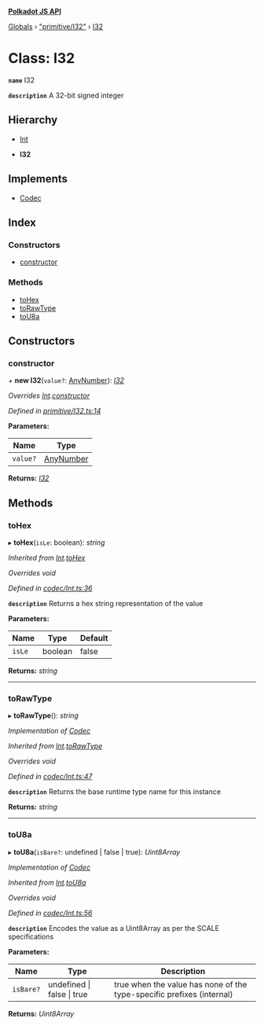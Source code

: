 **[Polkadot JS API](../README.md)**

[Globals](../globals.md) › [&quot;primitive/I32&quot;](../modules/_primitive_i32_.md) › [I32](_primitive_i32_.i32.md)

# Class: I32

**`name`** I32

**`description`** 
A 32-bit signed integer

## Hierarchy

  * [Int](_codec_int_.int.md)

  * **I32**

## Implements

* [Codec](../interfaces/_types_.codec.md)

## Index

### Constructors

* [constructor](_primitive_i32_.i32.md#constructor)

### Methods

* [toHex](_primitive_i32_.i32.md#tohex)
* [toRawType](_primitive_i32_.i32.md#torawtype)
* [toU8a](_primitive_i32_.i32.md#tou8a)

## Constructors

###  constructor

\+ **new I32**(`value?`: [AnyNumber](../modules/_types_.md#anynumber)): *[I32](_primitive_i32_.i32.md)*

*Overrides [Int](_codec_int_.int.md).[constructor](_codec_int_.int.md#constructor)*

*Defined in [primitive/I32.ts:14](https://github.com/polkadot-js/api/blob/134c4b6/packages/types/src/primitive/I32.ts#L14)*

**Parameters:**

Name | Type |
------ | ------ |
`value?` | [AnyNumber](../modules/_types_.md#anynumber) |

**Returns:** *[I32](_primitive_i32_.i32.md)*

## Methods

###  toHex

▸ **toHex**(`isLe`: boolean): *string*

*Inherited from [Int](_codec_int_.int.md).[toHex](_codec_int_.int.md#tohex)*

*Overrides void*

*Defined in [codec/Int.ts:36](https://github.com/polkadot-js/api/blob/134c4b6/packages/types/src/codec/Int.ts#L36)*

**`description`** Returns a hex string representation of the value

**Parameters:**

Name | Type | Default |
------ | ------ | ------ |
`isLe` | boolean | false |

**Returns:** *string*

___

###  toRawType

▸ **toRawType**(): *string*

*Implementation of [Codec](../interfaces/_types_.codec.md)*

*Inherited from [Int](_codec_int_.int.md).[toRawType](_codec_int_.int.md#torawtype)*

*Overrides void*

*Defined in [codec/Int.ts:47](https://github.com/polkadot-js/api/blob/134c4b6/packages/types/src/codec/Int.ts#L47)*

**`description`** Returns the base runtime type name for this instance

**Returns:** *string*

___

###  toU8a

▸ **toU8a**(`isBare?`: undefined | false | true): *Uint8Array*

*Implementation of [Codec](../interfaces/_types_.codec.md)*

*Inherited from [Int](_codec_int_.int.md).[toU8a](_codec_int_.int.md#tou8a)*

*Overrides void*

*Defined in [codec/Int.ts:56](https://github.com/polkadot-js/api/blob/134c4b6/packages/types/src/codec/Int.ts#L56)*

**`description`** Encodes the value as a Uint8Array as per the SCALE specifications

**Parameters:**

Name | Type | Description |
------ | ------ | ------ |
`isBare?` | undefined &#124; false &#124; true | true when the value has none of the type-specific prefixes (internal)  |

**Returns:** *Uint8Array*